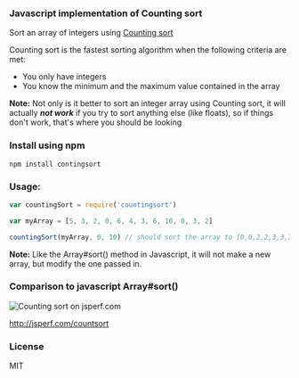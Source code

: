 ### Javascript implementation of Counting sort

Sort an array of integers using [Counting sort](http://en.wikipedia.org/wiki/Counting_sort)

Counting sort is the fastest sorting algorithm when the following criteria are met:

- You only have integers
- You know the minimum and the maximum value contained in the array

**Note:** Not only is it better to sort an integer array using Counting sort, it will
actually **_not work_** if you try to sort anything else (like floats), so if things
don't work, that's where you should be looking

### Install using npm

    npm install contingsort

### Usage:

```javascript
var countingSort = require('countingsort')

var myArray = [5, 3, 2, 0, 6, 4, 3, 6, 10, 0, 3, 2]

countingSort(myArray, 0, 10) // should sort the array to [0,0,2,2,3,3,3,4,5,6,6,10]
```

**Note:** Like the Array#sort() method in Javascript, it will not make a new array, but modify the one passed in.

### Comparison to javascript Array#sort()

![Counting sort on jsperf.com](http://f.cl.ly/items/1l3E2U1V3w3W2z0D0m2T/Screen%20Shot%202013-05-14%20at%2012.42.30%20AM.png)

http://jsperf.com/countsort

### License

MIT
